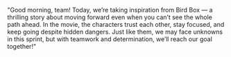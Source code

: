 "Good morning, team! Today, we’re taking inspiration from Bird Box — a thrilling story about moving forward even when you can’t see the whole path ahead. In the movie, the characters trust each other, stay focused, and keep going despite hidden dangers. Just like them, we may face unknowns in this sprint, but with teamwork and determination, we’ll reach our goal together!"

